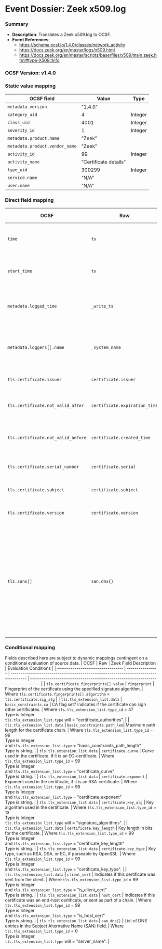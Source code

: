 # Event Dossier: Zeek x509.log
### Summary
- **Description**: Translates a Zeek x509.log to OCSF. 
- **Event References**:
  - https://schema.ocsf.io/1.4.0/classes/network_activity
  - https://docs.zeek.org/en/master/logs/x509.html
  - https://docs.zeek.org/en/master/scripts/base/files/x509/main.zeek.html#type-X509::Info
    
 ### OCSF Version: v1.4.0

  
 ### Static value mapping
| OCSF field                          | Value        | Type       |
| ----------------------------------- | ------------ | ---------- |
| `metadata.version`                  | "1.4.0"      |            |
| `category_uid`                      | 4            | Integer    |
| `class_uid`                         | 4001         | Integer    |
| `severity_id`                       | 1            | Integer    |
| `metadata.product.name`             | "Zeek"       |            |
| `metadata.product.vendor_name`      | "Zeek"       |            |
| `activity_id`                       | 99           | Integer    |
| `activity_name`                     | "Certificate details" |   |
| `type_uid`                          | 300299       | Integer    |
| `service.name`                      | "N/A"        |            |
| `user.name`                         | "N/A"        |            |


 ### Direct field mapping
| OCSF                          | Raw                       | Zeek Field Description                                                                  | Notes                   |
| ----------------------------- | ------------------------- | --------------------------------------------------------------------------------------- | ----------------------- |
| `time`                        | `ts`                      | Timestamp indicating when the event occurred.                                           | Convert to epoch value. <br>Type is Integer. |
| `start_time`                  | `ts`                      | Timestamp indicating when the event occurred.                                           | Convert to epoch value. <br>Type is Integer. |
| `metadata.logged_time`        | `_write_ts`               | Timestamp indicating when the log entry was written to disk.                            | Convert to epoch value. <br>Type is Integer. |
| `metadata.loggers[].name`     | `_system_name`            | Name of the system or logging subsystem generating the log entry.                       | |
| `tls.certificate.issuer`          | `certificate.issuer`      | Issuer of the certificate.                                                          | |
| `tls.certificate.not_valid_after` | `certificate.expiration_time` | Timestamp after which the certificate is not valid.                             | Convert to epoch value. <br>Type is Integer. |
| `tls.certificate.not_valid_before`| `certificate.created_time`| Timestamp before which the certificate is not valid.                                | Convert to epoch value. <br>Type is Integer. |
| `tls.certificate.serial_number`   | `certificate.serial`      | Serial number of the certificate.                                                       | |
| `tls.certificate.subject`         | `certificate.subject`     | Subject of the certificate.                                                             | |
| `tls.certificate.version`         | `certificate.version`     | Version number of the certificate.                                                      | |
| `tls.sans[]`                      | `san.dns{}`               | List of DNS entries in the Subject Alternative Name (SAN) field.                        | Notable from Tenzir: "This is actually a schema bug. <br>The SAN array should be part of the certificate object in theory, as it's part of the cert." |

 ### Conditional mapping
Fields described here are subject to dynamic mappings contingent on a conditional evaluation of source data.
| OCSF                               | Raw              | Zeek Field Description                                                                 | Evaluation Conditions                                                               |
| ---------------------------------- | ---------------- | -------------------------------------------------------------------------------------- | ----------------------------------------------------------------------------------- |
| `tls.certificate.fingerprints[].value` | `fingerprint`    | Fingerprint of the certificate using the specified signature algorithm.                | Where `tls.certificate.fingerprints[].algorithm` = `tls.certificate.sig_alg`                |
| `tls.tls_extension_list.data`      | `basic_constraints.ca`     | CA flag set? Indicates if the certificate can sign other certificates.                  | Where `tls.tls_extension_list.type_id` = 47 <br>Type is Integer <br>`tls.tls_extension_list.type` will = "certificate_authorities". |
| `tls.tls_extension_list.data`      | `basic_constraints.path_len`| Maximum path length for the certificate chain.                                         | Where `tls.tls_extension_list.type_id` = 99 <br>Type is Integer <br>and `tls.tls_extension_list.type` = "basic_constraints_path_length"<br>Type is string. |
| `tls.tls_extension_list.data`      | `certificate.curve`        | Curve used in the certificate, if it is an EC-certificate.                              | Where `tls.tls_extension_list.type_id` = 99 <br>Type is Integer <br>and `tls.tls_extension_list.type` = "certificate_curve"<br>Type is string. |
| `tls.tls_extension_list.data`      | `certificate.exponent`     | Exponent used in the certificate, if it is an RSA-certificate.                          | Where `tls.tls_extension_list.type_id` = 99 <br>Type is Integer <br>and `tls.tls_extension_list.type` = "certificate_exponent"<br>Type is string. |
| `tls.tls_extension_list.data`      | `certificate.key_alg`      | Key algorithm used in the certificate.                                                  | Where `tls.tls_extension_list.type_id` = 13 <br>Type is Integer <br>`tls.tls_extension_list.type` will = "signature_algorithms". |
| `tls.tls_extension_list.data`      | `certificate.key_length`   | Key length in bits for the certificate.                                                 | Where `tls.tls_extension_list.type_id` = 99 <br>Type is Integer <br>and `tls.tls_extension_list.type` = "certificate_key_length"<br>Type is string. |
| `tls.tls_extension_list.data`      | `certificate.key_type`     | Key type, such as RSA, DSA, or EC, if parseable by OpenSSL.                             | Where `tls.tls_extension_list.type_id` = 99 <br>Type is Integer <br>and `tls.tls_extension_list.type` = "certificate_key_type". |
| `tls.tls_extension_list.data`      | `client_cert`              | Indicates if this certificate was sent from the client.                                 | Where `tls.tls_extension_list.type_id` = 99 <br>Type is Integer <br>and `tls.tls_extension_list.type` = "is_client_cert"<br>Type is string. |
| `tls.tls_extension_list.data`      | `host_cert`                | Indicates if this certificate was an end-host certificate, or sent as part of a chain.  | Where `tls.tls_extension_list.type_id` = 99 <br>Type is Integer <br>and `tls.tls_extension_list.type` = "is_host_cert"<br>Type is string. |
| `tls.tls_extension_list.data`      | `san.dns{}`                | List of DNS entries in the Subject Alternative Name (SAN) field.                        | Where `tls.tls_extension_list.type_id` = 0 <br>Type is Integer <br>`tls.tls_extension_list.type` will = "server_name". |
